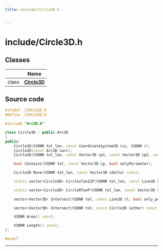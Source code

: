 ```yaml
---
title: include/Circle3D.h


---
```


# include/Circle3D.h








## Classes

|                | Name           |
| -------------- | -------------- |
| class | **[Circle3D](https://github.com/devel0/iot-sci/tree/main/data/api/Classes/class_circle3_d.md)**  |
















## Source code

```cpp
#ifndef _CIRCLE3D_H
#define _CIRCLE3D_H

#include "Arc3D.h"

class Circle3D : public Arc3D
{
public:
    Circle3D(V3DNR tol_len, const CoordinateSystem3D &cs, V3DNR r);
    Circle3D(const Arc3D &arc);
    Circle3D(V3DNR tol_len, const Vector3D &p1, const Vector3D &p2, const Vector3D &p3);

    bool Contains(V3DNR tol, const Vector3D &p, bool onlyPerimeter);

    Circle3D Move(V3DNR tol_len, const Vector3D &delta) const;

    static vector<Circle3D> CirclesTan12P(V3DNR tol_len, const Line3D &t1, const Line3D &t2, const Vector3D &p);

    static vector<Circle3D> CircleRTanP(V3DNR tol_len, const Vector3D &p, const Line3D &t, V3DNR r);
   
    vector<Vector3D> Intersect(V3DNR tol, const Line3D &l, bool only_perimeter = true, bool segment_mode = false) const;

    vector<Vector3D> Intersect(V3DNR tol, const Circle3D &other) const;

    V3DNR Area() const;

    V3DNR Length() const;
};

#endif
```


-------------------------------


